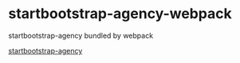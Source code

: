 # startbootstrap-agency-webpack

startbootstrap-agency bundled by webpack

[startbootstrap-agency](https://github.com/BlackrockDigital/startbootstrap-agency)
